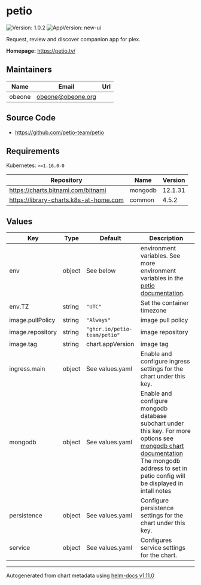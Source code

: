 # petio

![Version: 1.0.2](https://img.shields.io/badge/Version-1.0.2-informational?style=flat-square) ![AppVersion: new-ui](https://img.shields.io/badge/AppVersion-new--ui-informational?style=flat-square)

Request, review and discover companion app for plex.

**Homepage:** <https://petio.tv/>

## Maintainers

| Name | Email | Url |
| ---- | ------ | --- |
| obeone | <obeone@obeone.org> |  |

## Source Code

* <https://github.com/petio-team/petio>

## Requirements

Kubernetes: `>=1.16.0-0`

| Repository | Name | Version |
|------------|------|---------|
| https://charts.bitnami.com/bitnami | mongodb | 12.1.31 |
| https://library-charts.k8s-at-home.com | common | 4.5.2 |

## Values

| Key | Type | Default | Description |
|-----|------|---------|-------------|
| env | object | See below | environment variables. See more environment variables in the [petio documentation](https://petio.org/docs). |
| env.TZ | string | `"UTC"` | Set the container timezone |
| image.pullPolicy | string | `"Always"` | image pull policy |
| image.repository | string | `"ghcr.io/petio-team/petio"` | image repository |
| image.tag | string | chart.appVersion | image tag |
| ingress.main | object | See values.yaml | Enable and configure ingress settings for the chart under this key. |
| mongodb | object | See values.yaml | Enable and configure mongodb database subchart under this key.    For more options see [mongodb chart    documentation](https://github.com/bitnami/charts/tree/master/bitnami/mongodb)  The mongodb address to set in petio config will be displayed in intall notes |
| persistence | object | See values.yaml | Configure persistence settings for the chart under this key. |
| service | object | See values.yaml | Configures service settings for the chart. |

----------------------------------------------
Autogenerated from chart metadata using [helm-docs v1.11.0](https://github.com/norwoodj/helm-docs/releases/v1.11.0)
